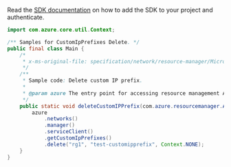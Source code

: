 Read the [SDK documentation](https://github.com/Azure/azure-sdk-for-java/blob/azure-resourcemanager_2.15.0/sdk/resourcemanager/azure-resourcemanager/README.md) on how to add the SDK to your project and authenticate.

```java
import com.azure.core.util.Context;

/** Samples for CustomIpPrefixes Delete. */
public final class Main {
    /*
     * x-ms-original-file: specification/network/resource-manager/Microsoft.Network/stable/2021-05-01/examples/CustomIpPrefixDelete.json
     */
    /**
     * Sample code: Delete custom IP prefix.
     *
     * @param azure The entry point for accessing resource management APIs in Azure.
     */
    public static void deleteCustomIPPrefix(com.azure.resourcemanager.AzureResourceManager azure) {
        azure
            .networks()
            .manager()
            .serviceClient()
            .getCustomIpPrefixes()
            .delete("rg1", "test-customipprefix", Context.NONE);
    }
}
```
